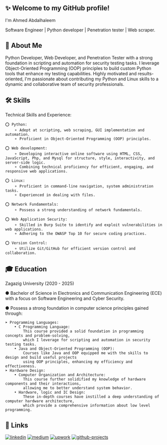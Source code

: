 ## ✨ Welcome to my GitHub profile!
I'm Ahmed Abdalhaleem

Software Engineer | Python developer | Penetration tester | Web scraper.

## 🚀 About Me
Python Developer, Web Developer, and Penetration Tester with a strong foundation in scripting and automation for security testing tasks.
I leverage Object-Oriented Programming (OOP) principles to build custom Python tools that enhance my testing capabilities.
Highly motivated and results-oriented, I'm passionate about contributing my Python and Linux skills to a dynamic and collaborative team of security professionals.

## 🛠 Skills
Technical Skills and Experience:

    ⭕ Python:
        ⚬ Adept at scripting, web scraping, GUI implementation and automation.
        ⚬ Proficient in Object-Oriented Programming (OOP) principles.
    
    ⭕ Web development:
        ⚬ Developing interactive online software using HTML, CSS, JavaScript, Php, and Mysql for structure, style, interactivity, and server-side logic.
        ⚬ Combining technical proficiency for efficient, engaging, and responsive web applications.
        
    ⭕ Linux:
        ⚬ Proficient in command-line navigation, system administration tasks.
        ⚬ Experienced in dealing with files.

    ⭕ Network Fundamentals:
        ⚬ Possess a strong understanding of network fundamentals.
    
    ⭕ Web Application Security:
        ⚬ Skilled in Burp Suite to identify and exploit vulnerabilities in web applications.
        ⚬ Adhering to the OWASP Top 10 for secure coding practices.

    ⭕ Version Control:
        ⚬ Utilize Git/GitHub for efficient version control and collaboration.
        
## 🎓 Education
Zagazig University (2020 - 2025)

● Bachelor of Science in Electronics and Communication Engineering (ECE) with a focus on Software Engineering and Cyber Security.

● Possess a strong foundation in computer science principles gained through:

    ➤ Programming Languages:
        • C Programming Language:
            This course provided a solid foundation in programming concepts and problem-solving,
            which I leverage for scripting and automation in security testing tasks.
        • Java and Object-Oriented Programming (OOP):
            Courses like Java and OOP equipped me with the skills to design and build useful projects
            using OOP principles, enhancing my efficiency and effectiveness.
    ➤ Hardware Design:
        • Computer Organization and Architecture:
            This course further solidified my knowledge of hardware components and their interactions,
            allowing me to better understand system behavior.
        • Hardware, logic and IC Design:
            These in-depth courses have instilled a deep understanding of computer hardware architecture,
            which provide a comprehensive information about low level programming.
            
## 🔗 Links
[![linkedin](https://img.shields.io/badge/linkedin-0A66C2?style=for-the-badge&logo=linkedin&logoColor=white)](https://www.linkedin.com/in/ahmed-abdalhaleem/) 
[![medium](https://img.shields.io/badge/medium-000000?style=for-the-badge&logo=medium&logoColor=white)](https://ahmed-abdalhaleem.medium.com) 
[![upwork](https://img.shields.io/badge/work-73bb44?style=for-the-badge&logo=upwork&logoColor=white)]((https://www.upwork.com/freelancers/~01fe0a290fed4d1f53?mp_source=share)) 
[![github-projects](https://img.shields.io/badge/projects-ff0000?style=for-the-badge&logo=python&logoColor=white)]((https://github.com/ahmed-abdalhaleem/Python-projects)) 
